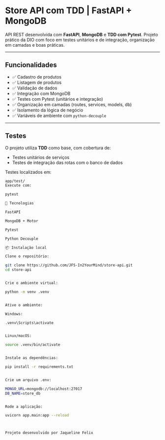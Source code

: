 #  Store API com TDD | FastAPI + MongoDB

API REST desenvolvida com **FastAPI**, **MongoDB** e **TDD com Pytest**. Projeto prático da DIO com foco em testes unitários e de integração, organização em camadas e boas práticas.

---

##  Funcionalidades

- ✅ Cadastro de produtos
- ✅ Listagem de produtos
- ✅ Validação de dados
- ✅ Integração com MongoDB
- ✅ Testes com Pytest (unitários e integração)
- ✅ Organização em camadas (routes, services, models, db)
- ✅ Isolamento da lógica de negócio
- ✅ Variáveis de ambiente com `python-decouple`

---

##  Testes

O projeto utiliza **TDD** como base, com cobertura de:

- Testes unitários de serviços
- Testes de integração das rotas com o banco de dados

 Testes localizados em:  
```bash
app/test/
Execute com:

pytest

🧰 Tecnologias

FastAPI

MongoDB + Motor

Pytest

Python Decouple

📦 Instalação local

Clone o repositório:

git clone https://github.com/JFS-In2YourMind/store-api.git
cd store-api


Crie o ambiente virtual:

python -m venv .venv


Ative o ambiente:

Windows:

.venv\Scripts\activate


Linux/macOS:

source .venv/bin/activate


Instale as dependências:

pip install -r requirements.txt


Crie um arquivo .env:

MONGO_URL=mongodb://localhost:27017
DB_NAME=store_db


Rode a aplicação:

uvicorn app.main:app --reload



Projeto desenvolvido por Jaqueline Felix
